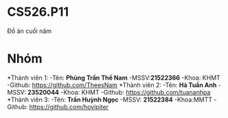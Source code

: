 # CS526.P11
Đồ án cuối năm

# Nhóm
*Thành viên 1: -Tên: **Phùng Trần Thế Nam** -MSSV:**21522366** -Khoa: KHMT -Github: https://github.com/TheesNam
*Thành viên 2: -Tên: **Hà Tuấn Anh** -MSSV: **23520044** -Khoa: KHMT -Github: https://github.com/tuananhpa
*Thành viên 3: -Tên: **Trần Huỳnh Ngọc** -MSSV: **21522384** -Khoa:MMTT -Github: https://github.com/hovipiter


